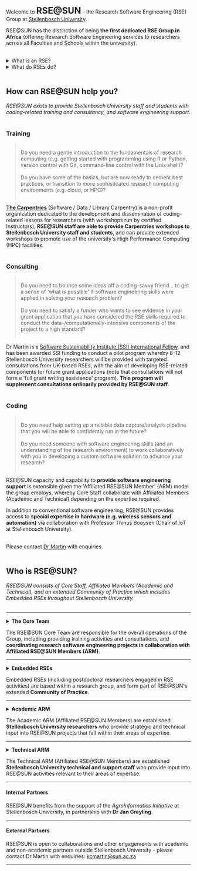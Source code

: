 Welcome to **<font size="+2">RSE@SUN</font>** - the Research Software Engineering (RSE) Group at <a href="http://www.sun.ac.za/english/data-science-and-computational-thinking/Pages/Reseach-Software-Engineering.aspx">Stellenbosch University</a>.

RSE@SUN has the distinction of being **the first dedicated RSE Group in Africa** (offering Research Software Engineering services to researchers across all Faculties and Schools within the university).<br>
<br>

<details><summary>What is an RSE?</summary>
<p>
<blockquote>
<p>The term <b><a href="https://www.software.ac.uk/research-software-engineers">'Research Software Engineer' (RSE)</a></b> was coined by the UK-based Software Sustainability Institute in 2012, on the recognition that research is increasingly dependent on software, and that such software requires "people who <a href="https://researchsoftware.org/"><b>combine professional software expertise with an understanding of research</b></a>".</p>   

<p>Skilled RSEs support researchers in fulfilling the expectations from funders for Open Science, and funders are increasingly requiring the involvement of RSEs in data- and computationally-intensive research.</p>

<p>The important innovation of <a href="https://society-rse.org/community/rse-groups/">RSE Groups</a> established by leading UK universities pioneered <b>a novel platform to make RSE skills more widely available.</b></p>  
   
</blockquote>
</p>
</details>

<details><summary>What do RSEs do?</summary>
<p>
<blockquote>
   
<p>RSEs provide support to researchers (and external clients) with services ranging from <b><a href="https://rse-at-su.github.io/RSE-at-SU/#training">training</a></b>, <b><a href="https://rse-at-su.github.io/RSE-at-SU/#consulting">consultancy</a></b>, and <b><a href="https://rse-at-su.github.io/RSE-at-SU/#coding">custom code development (or rehabilitation)</a></b>.</p>

<p>RSEs assist researchers to <b>'tidy up' code in preparation for publication</b> (with code-sharing increasingly important to credibility), and help researchers establish good practices (teaching and supporting adoption of <b>collaborative version control, sustainable code development, and appropriate licensing</b>).</p>

<p>RSEs support researchers to <b>progressively transition to increasingly sophisticated levels of computational work, and explore cutting-edge technologies</b>: e.g. starting from simple scripts on a single laptop, towards reproducible analysis pipelines and HPC- or cloud-enabled Big Data analyses, simulations, or deployment of AI/ML models.</p>

<p>RSEs can work with researchers to <b>develop high-impact grant proposals</b> that leverage the advantages of software engineering in computational research, increasing the prospects of success at both the award and execution stages.</p>  
   
</blockquote>
</p>
</details><br>

## How can RSE@SUN help you?

_RSE@SUN exists to provide Stellenbosch University staff and students with coding-related training and consultancy, and software engineering support._
<br>
<br>

### Training
<blockquote>
   <br>
   Do you need a gentle introduction to the fundamentals of research computing (e.g. getting started with programming using R or Python, version control with Git, command-line control with the Unix shell)?<br>
   <br>
   Do you have some of the basics, but are now ready to cement best practices, or transition to more sophisticated research computing environments (e.g. cloud, or HPC)?
   <br>
   <br>
</blockquote>

<a href="https://carpentries.org/">**The Carpentries**</a> (Software / Data / Library Carpentry) is a non-profit organization dedicated to the development and dissemination of coding-related lessons for researchers (with workshops run by certified Instructors); **RSE@SUN staff are able to provide Carpentries workshops to Stellenbosch University staff and students**, and can provide extended workshops to promote use of the university's High Performance Computing (HPC) facilities.
<br>
<br>

### Consulting
<blockquote>
   <br>
   Do you need to bounce some ideas off a coding-savvy friend... to get a sense of 'what is possible' if software engineering skills were applied in solving your research problem?<br>
   <br>
   Do you need to satisfy a funder who wants to see evidence in your grant application that you have considered the RSE skills required to conduct the data-/computationally-intensive components of the project to a high standard?
   <br>
   <br>
</blockquote>

Dr Martin is a [Software Sustainability Institute (SSI) International Fellow](https://www.software.ac.uk/about/fellows/kim-martin), and has been awarded SSI funding to conduct a pilot program whereby 8-12 Stellenbosch University researchers will be provided with targeted consultations from UK-based RSEs, with the aim of developing RSE-related components for future grant applications (note that consultations will not form a 'full grant writing assistance' program). **This program will supplement consultations ordinarily provided by RSE@SUN staff.**
<br>
<br>

### Coding
<blockquote>
   <br>
   Do you need help setting up a reliable data capture/analysis pipeline that you will be able to confidently run in the future?<br>
   <br>
   Do you need someone with software engineering skills (and an understanding of the research environment) to work collaboratively with you in developing a custom software solution to advance your research?
   <br>
   <br>
</blockquote>

RSE@SUN capacity and capability to **provide software engineering support** is extensible given the 'Affiliated RSE@SUN Member' (ARM) model the group employs, whereby Core Staff collaborate with Affiliated Members (Academic and Technical) depending on the expertise required.

In addition to conventional software engineering, RSE@SUN provides access to **special expertise in hardware (e.g. wireless sensors and automation)** via collaboration with Professor Thinus Booysen (Chair of IoT at Stellenbosch University).

<br>
Please contact <a href="mailto:kcmartin@sun.ac.za">Dr Martin</a> with enquiries.<br>

<br>

## Who is RSE@SUN?

_RSE@SUN consists of Core Staff, Affiliated Members (Academic and Technical), and an extended Community of Practice which includes Embedded RSEs throughout Stellenbosch University._
<br>
<br>
<hr>

<details><summary><b>The Core Team</b></summary>
<p>
<blockquote>
   <p><b>DR KIM MARTIN</b><br>  
   Software Sustainability Institute (SSI) International Fellow<br>   
   Hans Merensky Postdoctoral Fellow, RSE<br>    
   EucXylo Group for Advanced Modelling of Eucalypt Wood Formation<br>  
   Department of Forest and Wood Science, Faculty of Agriscience</p>  

   <p><b>DR JOHN COCKCROFT</b><br>  
   Managing Staff Scientist, RSE<br>  
   Neuromechanics Unit (Human Movement Analysis), Stellenbosch University Central Analytical Facilities</p>  
   
</blockquote>  
  </p>
</details>

The RSE@SUN Core Team are responsible for the overall operations of the Group, including providing training activities and consultations, and **coordinating research software engineering projects in collaboration with Affiliated RSE@SUN Members (ARM)**.

<hr>
 
<details><summary><b>Embedded RSEs</b></summary>
<p>
<blockquote>

   <p>DR VITALIS LAGAT<br> 
   Postdoctoral Fellow (joint), RSE<br>  
   EucXylo Research Group, Department of Forestry and Wood Science<br>
   Faculty of Agriscience, with<br>  
   Mathematical and Theoretical Biosciences Group, Department of Mathematical Sciences<br>
   Faculty of Science</p> 
   
   <p>DR LINDANI MOYO<br> 
   Postdoctoral Fellow, RSE<br>  
   Department of Plant Pathology<br>
   Faculty of Agriscience</p> 
   
   <p>DR MICHAEL RITCHIE<br>   
   Postdoctoral Researcher, RSE<br>    
   Internet of Things (IoT) Group<br>
   Faculty of Engineering</p> 
   
   <p>DR TOMASZ J. SANKO (PhD, Eng.)<br>
   Postdoctoral Fellow (joint), RSE<br>
   Centre for Epidemic Response and Innovation (CERI)<br>
   School of Data Science and Computational Thinking, with<br>
   Division of Molecular Biology and Human Genetics (MBHG)<br>
   Faculty of Medicine and Health Sciences</p>
   
</blockquote> 
</p>
</details>

Embedded RSEs (including postdoctoral researchers engaged in RSE activities) are based within a research group, and form part of RSE@SUN's extended **Community of Practice**.

<hr>

<details><summary><b>Academic ARM</b></summary>
<p>
<blockquote>
   
   <p>PROF THINUS BOOYSEN<br>
   Chair in the Internet of Things (IoT)<br> 
   Internet of Things (IoT) Group, Faculty of Engineering</p>
   
   <p>DR JUAN KLOPPER<br>
   Research Fellow, Educator<br>
   School for Data Science and Computational Thinking<br>  
   Senior Researcher<br>  
   Division of Epidemiology and Biostatistics, Department of Global Health, Faculty of Medicine and Health Sciences</p>  

   <p>PROF HUGH PATTERTON<br>  
   Director, Group Leader (epigenomics, bioinformatics)<br> 
   Center for Bioinformatics and Computational Biology (CBCB), Faculty of Science</p>  

   <p>PROF BRINK VAN DER MERWE<br>  
   Head of Division, Group Leader (algorithmics)<br>  
   Division of Computer Science, Department of Mathematical Sciences, Faculty of Science</p>  

   <p>PROF BRUCE WATSON<br> 
   Joint Professor (cybersecurity, cryptography, AI, ML, program correctness, programming languages)<br>  
   School of Data Science and Computational Thinking, with<br>  
   Department of Information Science, Faculty of Arts and Social Sciences</p>  

</blockquote>
</p>
</details>

The Academic ARM (Affiliated RSE@SUN Members) are established **Stellenbosch University researchers** who provide strategic and technical input into RSE@SUN projects that fall within their areas of expertise.

<hr>

<details><summary><b>Technical ARM</b></summary>
<p>
<blockquote>
   
   <p>MR GERHARD WAGENINGEN<br> 
   Senior System Administrator<br>  
   High Performance Computing (HPC), Stellenbosch University IT Infrastructure</p> 
   
</blockquote>
</p>
</details>

The Technical ARM (Affiliated RSE@SUN Members) are established **Stellenbosch University technical and support staff** who provide input into RSE@SUN activities relevant to their areas of expertise.

<hr>
   
#### Internal Partners

RSE@SUN benefits from the support of the <em>AgroInformatics Initiative</em> at Stellenbosch University, in partnership with **Dr Jan Greyling**.

<hr>

#### External Partners

RSE@SUN is open to collaborations and other engagements with academic and non-academic partners outside Stellenbosch University - please contact Dr Martin with enquiries: <a href="mailto:kcmartin@sun.ac.za">kcmartin@sun.ac.za</a>

<hr>


